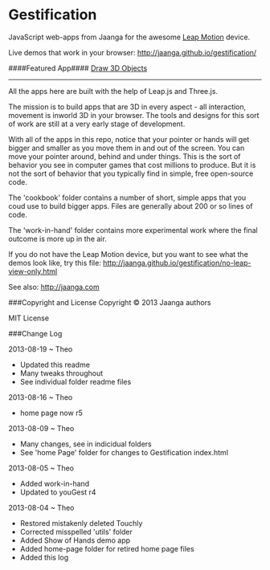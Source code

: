 Gestification
==============

JavaScript web-apps from Jaanga for the awesome [Leap Motion](http://leapmotion.com) device.

Live demos that work in your browser: http://jaanga.github.io/gestification/

####Featured App####
[Draw 3D Objects](http://jaanga.github.io/gestification/cookbook/draw-3d-objects/r1/draw-3d-objects.html)

***

All the apps here are built with the help of Leap.js and Three.js.

The mission is to build apps that are 3D in every aspect - all interaction, movement is inworld 3D in your browser. 
The tools and designs for this sort of work are still at a very early stage of development.

With all of the apps in this repo, notice that your pointer or hands will get bigger and smaller as you move them in and out of the screen. You can move your pointer around, behind and under things. 
This is the sort of behavior you see in computer games that cost millions to produce. But it is not the sort of behavior that you typically find in simple, free open-source code.

The 'cookbook' folder contains a number of short, simple apps that you coud use to build bigger apps. Files are generally about 200 or so lines of code.

The 'work-in-hand' folder contains more experimental work where the final outcome is more up in the air.

If you do not have the Leap Motion device, but you want to see what the demos look like, try this file: http://jaanga.github.io/gestification/no-leap-view-only.html

See also: http://jaanga.com


###Copyright and License
Copyright &copy; 2013 Jaanga authors

MIT License

###Change Log

2013-08-19 ~ Theo
* Updated this readme
* Many tweaks throughout
* See individual folder readme files

2013-08-16 ~ Theo
* home page now r5

2013-08-09 ~ Theo
* Many changes, see in indicidual folders
* See 'home Page' folder for changes to Gestification index.html

2013-08-05 ~ Theo
* Added work-in-hand
* Updated to youGest r4

2013-08-04 ~ Theo
* Restored mistakenly deleted Touchly
* Corrected misspelled 'utils' folder
* Added Show of Hands demo app
* Added home-page folder for retired home page files 
* Added this log